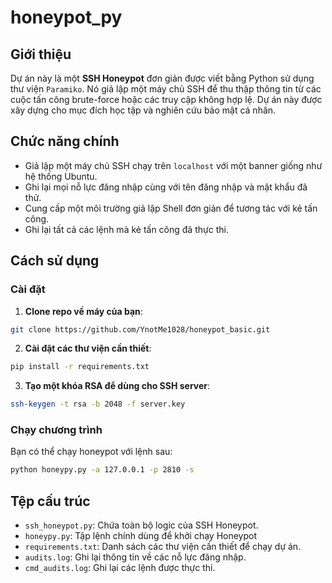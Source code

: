 # honeypot_py

## Giới thiệu

Dự án này là một **SSH Honeypot** đơn giản được viết bằng Python sử dụng thư viện `Paramiko`. Nó giả lập một máy chủ SSH để thu thập thông tin từ các cuộc tấn công brute-force hoặc các truy cập không hợp lệ. Dự án này được xây dựng cho mục đích học tập và nghiên cứu bảo mật cá nhân.

## Chức năng chính

- Giả lập một máy chủ SSH chạy trên `localhost` với một banner giống như hệ thống Ubuntu.
- Ghi lại mọi nỗ lực đăng nhập cùng với tên đăng nhập và mật khẩu đã thử.
- Cung cấp một môi trường giả lập Shell đơn giản để tương tác với kẻ tấn công.
- Ghi lại tất cả các lệnh mà kẻ tấn công đã thực thi.

## Cách sử dụng

### Cài đặt

1. **Clone repo về máy của bạn**:

```bash
git clone https://github.com/YnotMe1028/honeypot_basic.git
```

2. **Cài đặt các thư viện cần thiết**:

```bash
pip install -r requirements.txt
```

3. **Tạo một khóa RSA để dùng cho SSH server**:

```bash
ssh-keygen -t rsa -b 2048 -f server.key
```

### Chạy chương trình

Bạn có thể chạy honeypot với lệnh sau:

```bash
python honeypy.py -a 127.0.0.1 -p 2810 -s
```

## Tệp cấu trúc

- `ssh_honeypot.py`: Chứa toàn bộ logic của SSH Honeypot.
- `honeypy.py`: Tập lệnh chính dùng để khởi chạy Honeypot
- `requirements.txt`: Danh sách các thư viện cần thiết để chạy dự án.
- `audits.log`: Ghi lại thông tin về các nỗ lực đăng nhập.
- `cmd_audits.log`: Ghi lại các lệnh được thực thi.

